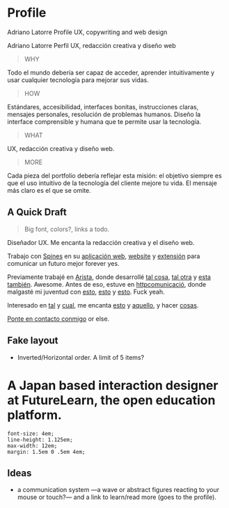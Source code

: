 
# Profile

Adriano Latorre    Profile    UX, copywriting and web design

Adriano Latorre  Perfil  UX, redacción creativa y diseño web

> WHY

Todo el mundo debería ser capaz de acceder, aprender intuitivamente y usar cualquier tecnología para mejorar sus vidas.

> HOW

Estándares, accesibilidad, interfaces bonitas, instrucciones claras, mensajes personales, resolución de problemas humanos. Diseño la interface comprensible y humana que te permite usar la tecnología.

> WHAT

UX, redacción creativa y diseño web.

> MORE

Cada pieza del portfolio debería reflejar esta misión: el objetivo siempre es que el uso intuitivo de la tecnología del cliente mejore tu vida.
El mensaje más claro es el que se omite.

## A Quick Draft

> Big font, colors?, links a todo.

Diseñador UX. Me encanta la redacción creativa y el diseño web.

Trabajo con [Spines](#) en su [aplicación web](#), [website](#) y [extensión](#) para comunicar un futuro mejor forever yes.

Previamente trabajé en [Arista](#), donde desarrollé [tal cosa](#), [tal otra](#) y [esta también](#). Awesome.
Antes de eso, estuve en [httpcomunicació](#), donde malgasté mi juventud con [esto](#), [esto](#) y [esto](#). Fuck yeah.

Interesado en [tal](#) y [cual](#), me encanta [esto](#) y [aquello](#), y hacer [cosas](#).

[Ponte en contacto conmigo](#) or else.


## Fake layout

+ Inverted/Horizontal order. A limit of 5 items?

<h1>A Japan based interaction designer at FutureLearn, the open education platform.</h1>

	font-size: 4em;
	line-height: 1.125em;
	max-width: 12em;
	margin: 1.5em 0 .5em 4em;


## Ideas

+ a communication system —a wave or abstract figures reacting to your mouse or touch?— and a link to learn/read more (goes to the profile).

